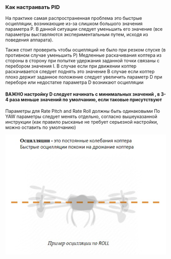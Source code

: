 ### Как настраивать PID


На практике самая распространенная проблема это быстрые осцилляции, возникающие из-за слишком большого значения параметра P. 
В данной ситуации следует уменьшить его значение (все параметры выставляются экспериментальным путем, исходя из поведения аппарата). 

Также стоит проверить чтобы осцилляций не было при резком спуске (в противном случае уменьшить P)
Медленные раскачивания коптера из стороны в сторону при попытке удержания заданной точки связаны с перебором значения I.
В случае если при движении коптер раскачивается следует поднять это значение
В случае если коптер плохо держит заданное положение следует увеличить параметр D при переборе или недостатке параметра D возникают осцилляции

#### ВАЖНО настройку D следует начинать с минимальных значений , в 3-4 раза меньше значений по умолчанию, если таковые присутствуют

Параметры для Rate Pitch and  Rate Roll должны быть одинаковыми
По YAW параметры следует менять отдельно, согласно вышеуказанной инструкции (как правило рысканье не требует серьезной настройки, можно оставить по умолчанию)

![Осцилляции по ROLL](assets/oscillRoll.jpg)
